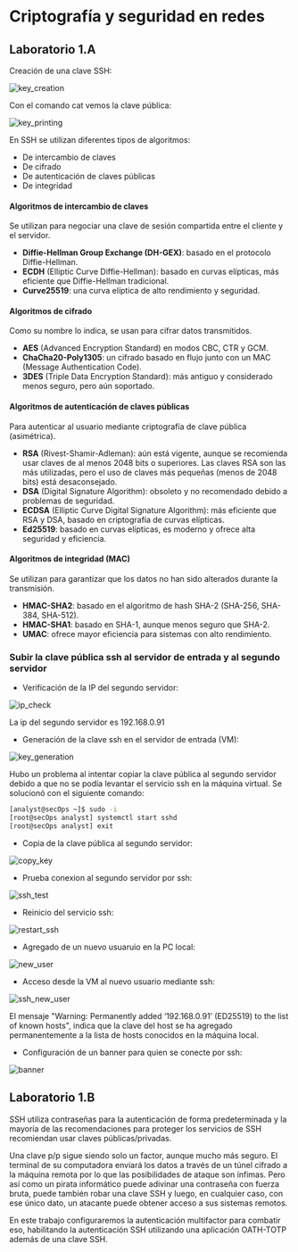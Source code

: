 # Criptografía y seguridad en redes 
## Laboratorio 1.A

Creación de una clave SSH:

![key_creation](./img/seg_terms_1.png)

Con el comando cat vemos la clave pública:

![key_printing](./img/seg_term_2.png)

En SSH se utilizan diferentes tipos de algoritmos:

- De intercambio de claves
- De cifrado
- De autenticación de claves públicas
- De integridad

#### Algoritmos de intercambio de claves

Se utilizan para negociar una clave de sesión compartida entre el cliente y el servidor.

- **Diffie-Hellman Group Exchange (DH-GEX)**: basado en el protocolo Diffie-Hellman.
- **ECDH** (Elliptic Curve Diffie-Hellman): basado en curvas elípticas, más eficiente que Diffie-Hellman tradicional.
- **Curve25519**: una curva elíptica de alto rendimiento y seguridad.

#### Algoritmos de cifrado

Como su nombre lo indica, se usan para cifrar datos transmitidos.

- **AES** (Advanced Encryption Standard) en modos CBC, CTR y GCM.
- **ChaCha20-Poly1305**: un cifrado basado en flujo junto con un MAC (Message Authentication Code).
- **3DES** (Triple Data Encryption Standard): más antiguo y considerado menos seguro, pero aún soportado.

#### Algoritmos de autenticación de claves públicas

Para autenticar al usuario mediante criptografía de clave pública (asimétrica).

- **RSA** (Rivest-Shamir-Adleman): aún está vigente, aunque se recomienda usar claves de al menos 2048 bits o superiores. Las claves RSA son las más utilizadas, pero el uso de claves más pequeñas (menos de 2048 bits) está desaconsejado.
- **DSA** (Digital Signature Algorithm): obsoleto y no recomendado debido a problemas de seguridad.
- **ECDSA** (Elliptic Curve Digital Signature Algorithm): más eficiente que RSA y DSA, basado en criptografía de curvas elípticas.
- **Ed25519**: basado en curvas elípticas, es moderno y ofrece alta seguridad y eficiencia.

#### Algoritmos de integridad (MAC)

Se utilizan para garantizar que los datos no han sido alterados durante la transmisión.

- **HMAC-SHA2**: basado en el algoritmo de hash SHA-2 (SHA-256, SHA-384, SHA-512).
- **HMAC-SHA1**: basado en SHA-1, aunque menos seguro que SHA-2.
- **UMAC**: ofrece mayor eficiencia para sistemas con alto rendimiento.


### Subir la clave pública ssh al servidor de entrada y al segundo servidor

- Verificación de la IP del segundo servidor:

![ip_check](./img/ip_address_segundo_servidor.png)

La ip del segundo servidor es 192.168.0.91

- Generación de la clave ssh en el servidor de entrada (VM):

![key_generation](./img/gen_key_secOps.png)

Hubo un problema al intentar copiar la clave pública al segundo servidor debido a que no se podía levantar el servicio ssh en la máquina virtual. Se solucionó con el siguiente comando:

```bash
[analyst@secOps ~]$ sudo -i
[root@secOps analyst] systemctl start sshd
[root@secOps analyst] exit
```

- Copia de la clave pública al segundo servidor:

![copy_key](./img/copy-ssh-from-vm-to-pc.png)

- Prueba conexion al segundo servidor por ssh:

![ssh_test](./img/conn-from-vm-to-pc.png)

- Reinicio del servicio ssh:

![restart_ssh](./img/reinicio-ssh.png)

- Agregado de un nuevo usuaruio en la PC local:

![new_user](./img/creo_new_user_pc.png)

- Acceso desde la VM al nuevo usuario mediante ssh:

![ssh_new_user](./img/access_new_user_ssh.png)

El mensaje "Warning: Permanently added ‘192.168.0.91’ (ED25519) to the list of known hosts", indica que la clave del host se ha agregado permanentemente a la lista de hosts conocidos en la máquina local.

- Configuración de un banner para quien se conecte por ssh:

![banner](./img/banner.png)

## Laboratorio 1.B

SSH utiliza contraseñas para la autenticación de forma predeterminada y la mayoría de las
recomendaciones para proteger los servicios de SSH recomiendan usar claves
públicas/privadas. 

Una clave p/p sigue siendo solo un factor, aunque mucho más seguro. El terminal de su computadora enviará los datos a través de un túnel cifrado a
la máquina remota por lo que las posibilidades de ataque son ínfimas. Pero así como un pirata informático puede adivinar una contraseña con fuerza bruta, puede también robar una clave SSH y luego, en cualquier caso, con ese único dato, un atacante puede obtener
acceso a sus sistemas remotos. 

En este trabajo configuraremos la autenticación multifactor para combatir eso, habilitando la autenticación SSH utilizando una aplicación OATH-TOTP además de una clave SSH.











